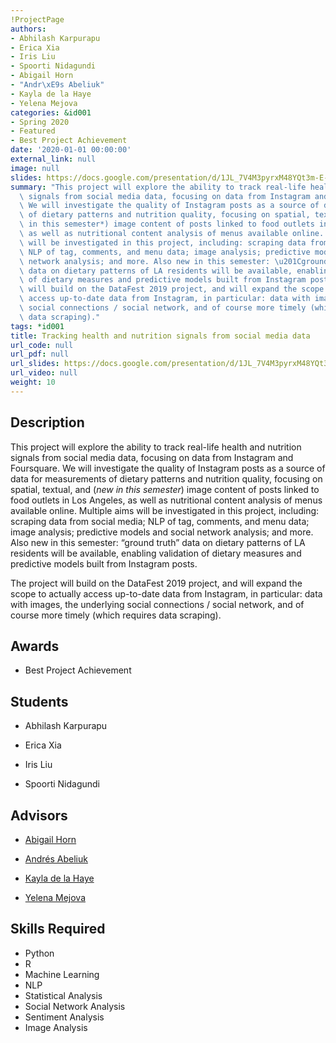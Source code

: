 ```yaml
---
!ProjectPage
authors:
- Abhilash Karpurapu
- Erica Xia
- Iris Liu
- Spoorti Nidagundi
- Abigail Horn
- "Andr\xE9s Abeliuk"
- Kayla de la Haye
- Yelena Mejova
categories: &id001
- Spring 2020
- Featured
- Best Project Achievement
date: '2020-01-01 00:00:00'
external_link: null
image: null
slides: https://docs.google.com/presentation/d/1JL_7V4M3pyrxM48YQt3m-E-MgTgvE4s4/edit?usp=sharing&ouid=116088473370484068569&rtpof=true&sd=true
summary: "This project will explore the ability to track real-life health and nutrition\
  \ signals from social media data, focusing on data from Instagram and Foursquare.\
  \ We will investigate the quality of Instagram posts as a source of data for measurements\
  \ of dietary patterns and nutrition quality, focusing on spatial, textual, and (*new\
  \ in this semester*) image content of posts linked to food outlets in Los Angeles,\
  \ as well as nutritional content analysis of menus available online. Multiple aims\
  \ will be investigated in this project, including: scraping data from social media;\
  \ NLP of tag, comments, and menu data; image analysis; predictive models and social\
  \ network analysis; and more. Also new in this semester: \u201Cground truth\u201D\
  \ data on dietary patterns of LA residents will be available, enabling validation\
  \ of dietary measures and predictive models built from Instagram posts.\n\nThe project\
  \ will build on the DataFest 2019 project, and will expand the scope to actually\
  \ access up-to-date data from Instagram, in particular: data with images, the underlying\
  \ social connections / social network, and of course more timely (which requires\
  \ data scraping)."
tags: *id001
title: Tracking health and nutrition signals from social media data
url_code: null
url_pdf: null
url_slides: https://docs.google.com/presentation/d/1JL_7V4M3pyrxM48YQt3m-E-MgTgvE4s4/edit?usp=sharing&ouid=116088473370484068569&rtpof=true&sd=true
url_video: null
weight: 10
---
```

## Description

This project will explore the ability to track real-life health and nutrition signals from social media data, focusing on data from Instagram and Foursquare. We will investigate the quality of Instagram posts as a source of data for measurements of dietary patterns and nutrition quality, focusing on spatial, textual, and (*new in this semester*) image content of posts linked to food outlets in Los Angeles, as well as nutritional content analysis of menus available online. Multiple aims will be investigated in this project, including: scraping data from social media; NLP of tag, comments, and menu data; image analysis; predictive models and social network analysis; and more. Also new in this semester: “ground truth” data on dietary patterns of LA residents will be available, enabling validation of dietary measures and predictive models built from Instagram posts.

The project will build on the DataFest 2019 project, and will expand the scope to actually access up-to-date data from Instagram, in particular: data with images, the underlying social connections / social network, and of course more timely (which requires data scraping).



## Awards
* Best Project Achievement





## Students

* Abhilash Karpurapu

* Erica Xia

* Iris Liu

* Spoorti Nidagundi

## Advisors

* [Abigail Horn](../../../author/abigail-horn)

* [Andrés Abeliuk](../../../author/andrés-abeliuk)

* [Kayla de la Haye](../../../author/kayla-delahaye)

* [Yelena Mejova](../../../author/yelena-mejova)

## Skills Required


* Python
* R
* Machine Learning
* NLP
* Statistical Analysis
* Social Network Analysis
* Sentiment Analysis
* Image Analysis